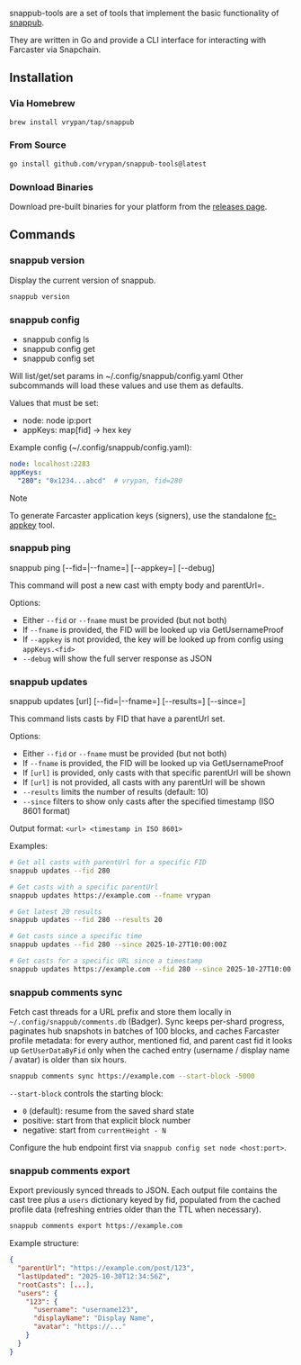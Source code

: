 snappub-tools are a set of tools that implement the basic functionality of [snappub](https://github.com/vrypan/snappub).

They are written in Go and provide a CLI interface for interacting with Farcaster via Snapchain.

## Installation

### Via Homebrew

```bash
brew install vrypan/tap/snappub
```

### From Source

```bash
go install github.com/vrypan/snappub-tools@latest
```

### Download Binaries

Download pre-built binaries for your platform from the [releases page](https://github.com/vrypan/snappub-tools/releases).

## Commands

### snappub version

Display the current version of snappub.

```bash
snappub version
```

### snappub config

- snappub config ls
- snappub config get <param>
- snappub config set <param> <value>

Will list/get/set params in ~/.config/snappub/config.yaml
Other subcommands will load these values and use them as defaults.

Values that must be set:
- node: node ip:port
- appKeys: map[fid] -> hex key

Example config (~/.config/snappub/config.yaml):
```yaml
node: localhost:2283
appKeys:
  "280": "0x1234...abcd"  # vrypan, fid=280
```

> [!NOTE]
> 
> To generate Farcaster application keys (signers), use the standalone [fc-appkey](https://github.com/vrypan/fc-appkey) tool.

### snappub ping

snappub ping <url> [--fid=<fid>|--fname=<fname>] [--appkey=<hex>] [--debug]

This command will post a new cast with empty body and parentUrl=<url>.

Options:
- Either `--fid` or `--fname` must be provided (but not both)
- If `--fname` is provided, the FID will be looked up via GetUsernameProof
- If `--appkey` is not provided, the key will be looked up from config using `appKeys.<fid>`
- `--debug` will show the full server response as JSON

### snappub updates

snappub updates [url] [--fid=<fid>|--fname=<fname>] [--results=<n>] [--since=<timestamp>]

This command lists casts by FID that have a parentUrl set.

Options:
- Either `--fid` or `--fname` must be provided (but not both)
- If `--fname` is provided, the FID will be looked up via GetUsernameProof
- If `[url]` is provided, only casts with that specific parentUrl will be shown
- If `[url]` is not provided, all casts with any parentUrl will be shown
- `--results` limits the number of results (default: 10)
- `--since` filters to show only casts after the specified timestamp (ISO 8601 format)

Output format: `<url> <timestamp in ISO 8601>`

Examples:
```bash
# Get all casts with parentUrl for a specific FID
snappub updates --fid 280

# Get casts with a specific parentUrl
snappub updates https://example.com --fname vrypan

# Get latest 20 results
snappub updates --fid 280 --results 20

# Get casts since a specific time
snappub updates --fid 280 --since 2025-10-27T10:00:00Z

# Get casts for a specific URL since a timestamp
snappub updates https://example.com --fid 280 --since 2025-10-27T10:00:00Z
```

### snappub comments sync

Fetch cast threads for a URL prefix and store them locally in `~/.config/snappub/comments.db` (Badger). Sync keeps per-shard progress, paginates hub snapshots in batches of 100 blocks, and caches Farcaster profile metadata: for every author, mentioned fid, and parent cast fid it looks up `GetUserDataByFid` only when the cached entry (username / display name / avatar) is older than six hours.

```bash
snappub comments sync https://example.com --start-block -5000
```

`--start-block` controls the starting block:

- `0` (default): resume from the saved shard state
- positive: start from that explicit block number
- negative: start from `currentHeight - N`

Configure the hub endpoint first via `snappub config set node <host:port>`.

### snappub comments export

Export previously synced threads to JSON. Each output file contains the cast tree plus a `users` dictionary keyed by fid, populated from the cached profile data (refreshing entries older than the TTL when necessary).

```bash
snappub comments export https://example.com
```

Example structure:

```json
{
  "parentUrl": "https://example.com/post/123",
  "lastUpdated": "2025-10-30T12:34:56Z",
  "rootCasts": [...],
  "users": {
    "123": {
      "username": "username123",
      "displayName": "Display Name",
      "avatar": "https://..."
    }
  }
}
```


